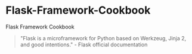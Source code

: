 # Flask-Framework-Cookbook
Flask Framework Cookbook

> "Flask is a microframework for Python based on Werkzeug, Jinja 2, and good intentions." - Flask official documentation
